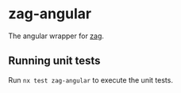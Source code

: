# zag-angular

The angular wrapper for [zag](https://zagjs.com/).

## Running unit tests

Run `nx test zag-angular` to execute the unit tests.
